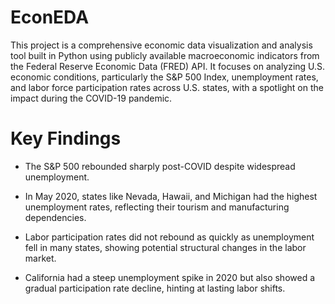 # EconEDA
This project is a comprehensive economic data visualization and analysis tool built in Python using publicly available macroeconomic indicators from the Federal Reserve Economic Data (FRED) API. It focuses on analyzing U.S. economic conditions, particularly the S&P 500 Index, unemployment rates, and labor force participation rates across U.S. states, with a spotlight on the impact during the COVID-19 pandemic.
# Key Findings
- The S&P 500 rebounded sharply post-COVID despite widespread unemployment.

- In May 2020, states like Nevada, Hawaii, and Michigan had the highest unemployment rates, reflecting their tourism and manufacturing dependencies.

- Labor participation rates did not rebound as quickly as unemployment fell in many states, showing potential structural changes in the labor market.

- California had a steep unemployment spike in 2020 but also showed a gradual participation rate decline, hinting at lasting labor shifts.
